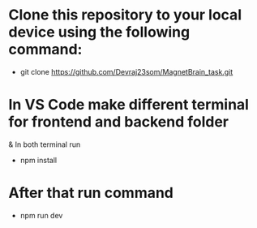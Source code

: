 # Clone this repository to your local device using the following command:
* git clone https://github.com/Devraj23som/MagnetBrain_task.git

# In VS Code make different terminal for frontend and backend folder
& In both terminal run 
* npm install
# After that run command
* npm run dev
